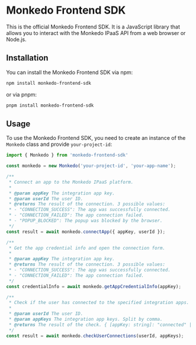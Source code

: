 # Monkedo Frontend SDK

This is the official Monkedo Frontend SDK. It is a JavaScript library that allows you to interact with the Monkedo IPaaS API from a web browser or Node.js.

## Installation

You can install the Monkedo Frontend SDK via npm:

```bash
npm install monkedo-frontend-sdk
```

or via pnpm:

```bash
pnpm install monkedo-frontend-sdk
```

## Usage

To use the Monkedo Frontend SDK, you need to create an instance of the `Monkedo` class and provide `your-project-id`:

```typescript
import { Monkedo } from 'monkedo-frontend-sdk'

const monkedo = new Monkedo('your-project-id', 'your-app-name');

/**
 * Connect an app to the Monkedo IPaaS platform.
 * 
 * @param appKey The integration app key.
 * @param userId The user ID.
 * @returns The result of the connection. 3 possible values:
 * - "CONNECTION_SUCCESS": The app was successfully connected.
 * - "CONNECTION_FAILED": The app connection failed.
 * - "POPUP_BLOCKED": The popup was blocked by the browser.
 */
const result = await monkedo.connectApp({ appKey, userId });

/**
 * Get the app credential info and open the connection form.
 * 
 * @param appKey The integration app key.
 * @returns The result of the connection. 3 possible values:
 * - "CONNECTION_SUCCESS": The app was successfully connected.
 * - "CONNECTION_FAILED": The app connection failed.
 */
const credentialInfo = await monkedo.getAppCredentialInfo(appKey);

/**
 * Check if the user has connected to the specified integration apps.
 * 
 * @param userId The user ID.
 * @param appKeys The integration app keys. Split by comma.
 * @returns The result of the check. { [appKey: string]: "connected" | "not-connected" | "invalid" }
 */
const result = await monkedo.checkUserConnections(userId, appKeys);
```
